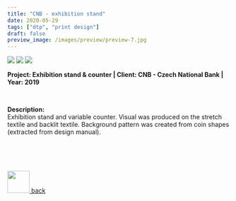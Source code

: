 ```yaml
---
title: "CNB - exhibition stand"
date: 2020-05-29
tags: ["dtp", "print design"]
draft: false
preview_image: /images/preview/preview-7.jpg
---
```




<div class="col-adapt-single col">


<img class="my-2" src = "/images/dtp-print-design-cnb-exhibition/contentdtp-print-design-cnb-exhibition-3.jpg">

<img class="my-2" src = "/images/dtp-print-design-cnb-exhibition/contentdtp-print-design-cnb-exhibition-1.jpg">

<img class="my-2" src = "/images/dtp-print-design-cnb-exhibition/contentdtp-print-design-cnb-exhibition-2.jpg">


</div>


<div class="col-adapt-single col" style="margin-bottom: 5rem !important;">

	
**Project: Exhibition stand & counter | Client: CNB - Czech National Bank | Year: 2019**

<br>

**Description:**
<br>
Exhibition stand and variable counter. Visual was produced on the stretch textile and backlit textile. Background pattern was created from coin shapes (extracted from design manual).

</div>




<div class="pages d-flex justify-content-center">

<a class="icon pages-icon" href="/" rel="prev">
<div class="pages-button justify-content-center">
<img src="/svg/arrow-icon-left.svg" width="50px" height="50px">
<span class="pages-icon-text">back</span>
</div>
</a>

</div>